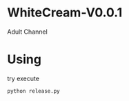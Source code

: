 WhiteCream-V0.0.1
=================

Adult Channel


# Using

try execute 

``` python
python release.py
```